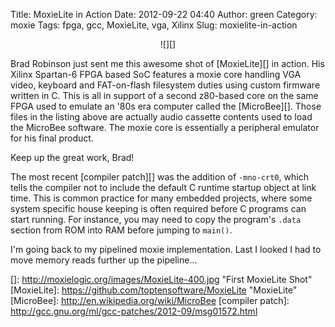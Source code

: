 Title: MoxieLite in Action
Date: 2012-09-22 04:40
Author: green
Category: moxie
Tags: fpga, gcc, MoxieLite, vga, Xilinx
Slug: moxielite-in-action

<center>
![][]
</center>

Brad Robinson just sent me this awesome shot of [MoxieLite][] in action.
His Xilinx Spartan-6 FPGA based SoC features a moxie core handling VGA
video, keyboard and FAT-on-flash filesystem duties using custom firmware
written in C. This is all in support of a second z80-based core on the
same FPGA used to emulate an '80s era computer called the [MicroBee][].
Those files in the listing above are actually audio cassette contents
used to load the MicroBee software. The moxie core is essentially a
peripheral emulator for his final product.

Keep up the great work, Brad!

The most recent [compiler patch][] was the addition of `-mno-crt0`,
which tells the compiler not to include the default C runtime startup
object at link time. This is common practice for many embedded projects,
where some system specific house keeping is often required before C
programs can start running. For instance, you may need to copy the
program's `.data` section from ROM into RAM before jumping to `main()`.

I'm going back to my pipelined moxie implementation. Last I looked I had
to move memory reads further up the pipeline...

  []: http://moxielogic.org/images/MoxieLite-400.jpg "First MoxieLite Shot"
  [MoxieLite]: https://github.com/toptensoftware/MoxieLite "MoxieLite"
  [MicroBee]: http://en.wikipedia.org/wiki/MicroBee
  [compiler patch]: http://gcc.gnu.org/ml/gcc-patches/2012-09/msg01572.html
